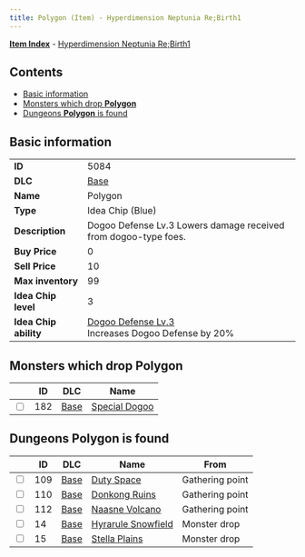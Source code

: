 ```yaml
---
title: Polygon (Item) - Hyperdimension Neptunia Re;Birth1
---
```


[**Item Index**](/neptunia/rb1/item/index.html) - [Hyperdimension Neptunia Re;Birth1](/neptunia/rb1)

## Contents

- [Basic information](#basic-information)
- [Monsters which drop **Polygon**](#monsters-which-drop-polygon)
- [Dungeons **Polygon** is found](#dungeons-polygon-is-found)

## Basic information

|   |   |
| -- | -- |
| **ID** | 5084 |
| **DLC** | [Base](/neptunia/rb1/dlc/1-base.html) |
| **Name** | Polygon |
| **Type** | Idea Chip (Blue) |
| **Description** | Dogoo Defense Lv.3 Lowers damage received from dogoo-type foes. |
| **Buy Price** | 0 |
| **Sell Price** | 10 |
| **Max inventory** | 99 |
| **Idea Chip level** | 3 |
| **Idea Chip ability** | [Dogoo Defense Lv.3](/neptunia/rb1/avatar/1-9583-dogoo-defense-lv-3.html)<br />Increases Dogoo Defense by 20% |


## Monsters which drop **Polygon**

|    | ID | DLC | Name |
| -- | -- | --- | ---- |
| <input type="checkbox" id="rb1-monster-1-182" class="trackbox" /> | 182 | [Base](/neptunia/rb1/dlc/1-base.html) | [Special Dogoo](/neptunia/rb1/monster/1-182-special-dogoo.html) |


## Dungeons **Polygon** is found

|    | ID | DLC | Name | From |
| -- | -- | --- | ---- | ---- |
| <input type="checkbox" id="rb1-dungeon-1-109" class="trackbox" /> | 109 | [Base](/neptunia/rb1/dlc/1-base.html) | [Duty Space](/neptunia/rb1/dungeon/1-109-duty-space.html) | Gathering point |
| <input type="checkbox" id="rb1-dungeon-1-110" class="trackbox" /> | 110 | [Base](/neptunia/rb1/dlc/1-base.html) | [Donkong Ruins](/neptunia/rb1/dungeon/1-110-donkong-ruins.html) | Gathering point |
| <input type="checkbox" id="rb1-dungeon-1-112" class="trackbox" /> | 112 | [Base](/neptunia/rb1/dlc/1-base.html) | [Naasne Volcano](/neptunia/rb1/dungeon/1-112-naasne-volcano.html) | Gathering point |
| <input type="checkbox" id="rb1-dungeon-1-14" class="trackbox" /> | 14 | [Base](/neptunia/rb1/dlc/1-base.html) | [Hyrarule Snowfield](/neptunia/rb1/dungeon/1-14-hyrarule-snowfield.html) | Monster drop |
| <input type="checkbox" id="rb1-dungeon-1-15" class="trackbox" /> | 15 | [Base](/neptunia/rb1/dlc/1-base.html) | [Stella Plains](/neptunia/rb1/dungeon/1-15-stella-plains.html) | Monster drop |
